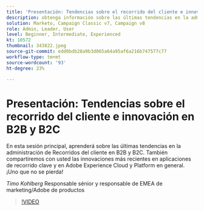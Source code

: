 ```yaml
---
title: 'Presentación: Tendencias sobre el recorrido del cliente e innovación en B2B y B2C'
description: obtenga información sobre las últimas tendencias en la administración de Recorridos del cliente en B2B y B2C
solution: Marketo, Campaign Classic v7, Campaign v8
role: Admin, Leader, User
level: Beginner, Intermediate, Experienced
kt: 10572
thumbnail: 343822.jpeg
source-git-commit: edd0bdb28a9b3d065a64a95af6a216b747577c77
workflow-type: tm+mt
source-wordcount: '93'
ht-degree: 23%

---
```


# Presentación: Tendencias sobre el recorrido del cliente e innovación en B2B y B2C

En esta sesión principal, aprenderá sobre las últimas tendencias en la administración de Recorridos del cliente en B2B y B2C. También compartiremos con usted las innovaciones más recientes en aplicaciones de recorrido clave y en Adobe Experience Cloud y Platform en general. ¡Uno que no se pierda!

*Timo Kohlberg* Responsable sénior y responsable de EMEA de marketing/Adobe de productos

>[!VIDEO](https://video.tv.adobe.com/v/343822/?quality=12&learn=on)

